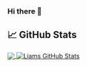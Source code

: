 ### Hi there 👋

## &#x1f4c8; GitHub Stats

<a href="https://github.com/bjork-dev/bjork-dev">
  <img align="center" src="https://github-readme-stats.vercel.app/api/top-langs/?username=bjork-dev&hide=java,html&title_color=ffffff&text_color=c9cacc&icon_color=2bbc8a&bg_color=1d1f21" />
</a>
<a href="https://github.com/bjork-dev/bjork-dev">
  <img align="center" src="https://github-readme-stats.vercel.app/api?username=bjork-dev&show_icons=true&line_height=27&count_private=true&title_color=ffffff&text_color=c9cacc&icon_color=2bbc8a&bg_color=1d1f21" alt="Liams GitHub Stats" />
</a>
